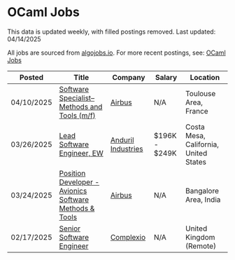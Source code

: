 # OCaml Jobs

This data is updated weekly, with filled postings removed. Last updated: 04/14/2025

All jobs are sourced from [algojobs.io](https://algojobs.io/). For more recent postings, see: [OCaml Jobs](https://algojobs.io/jobs/ocaml)

| Posted | Title | Company | Salary | Location |
| --- | --- | --- | --- | --- |
| 04/10/2025 | [Software Specialist– Methods and Tools (m/f)](https://algojobs.io/jobs/3760173) | [Airbus](https://algojobs.io/company/ag/) | N/A | Toulouse Area, France |
| 03/26/2025 | [Lead Software Engineer, EW](https://algojobs.io/jobs/3584578) | [Anduril Industries](https://algojobs.io/company/andurilindustries/) | $196K - $249K | Costa Mesa, California, United States |
| 03/24/2025 | [Position Developer - Avionics Software Methods & Tools](https://algojobs.io/jobs/3564158) | [Airbus](https://algojobs.io/company/ag/) | N/A | Bangalore Area, India |
| 02/17/2025 | [Senior Software Engineer](https://algojobs.io/jobs/3186439) | [Complexio](https://algojobs.io/company/complexio/) | N/A | United Kingdom (Remote) |